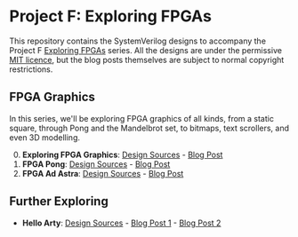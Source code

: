 # Project F: Exploring FPGAs

This repository contains the SystemVerilog designs to accompany the Project F [Exploring FPGAs](https://projectf.io/tags/explore/) series. All the designs are under the permissive [MIT licence](LICENSE), but the blog posts themselves are subject to normal copyright restrictions.

## FPGA Graphics

In this series, we'll be exploring FPGA graphics of all kinds, from a static square, through Pong and the Mandelbrot set, to bitmaps, text scrollers, and even 3D modelling.

0. **Exploring FPGA Graphics**: [Design Sources](fpga-graphics) - [Blog Post](https://projectf.io/posts/fpga-graphics/)
1. **FPGA Pong**: [Design Sources](fpga-pong) - [Blog Post](https://projectf.io/posts/fpga-pong/)
2. **FPGA Ad Astra**: [Design Sources](fpga-ad-astra) - [Blog Post](https://projectf.io/posts/fpga-ad-astra/)

## Further Exploring

* **Hello Arty**: [Design Sources](hello-arty) - [Blog Post 1](https://projectf.io/posts/hello-arty-1/) - [Blog Post 2](https://projectf.io/posts/hello-arty-2/)
